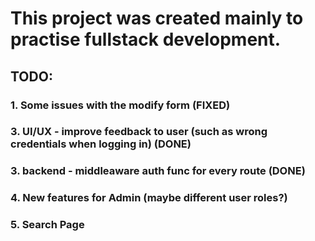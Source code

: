 # This project was created mainly to practise fullstack development.

## TODO:
### 1. Some issues with the modify form (FIXED)
### 3. UI/UX - improve feedback to user (such as wrong credentials when logging in) (DONE)
### 3. backend - middleaware auth func for every route (DONE)
### 4. New features for Admin (maybe different user roles?)
### 5. Search Page
